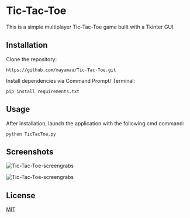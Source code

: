 
# Tic-Tac-Toe

This is a simple multiplayer Tic-Tac-Toe game built with a Tkinter GUI.

## Installation

Clone the repository:

``` 
https://github.com/mayamau/Tic-Tac-Toe.git
``` 

Install dependencies via Command Prompt/ Terminal:

``` 
pip install requirements.txt
``` 

## Usage
After installation, launch the application with the following cmd command:


``` 
python TicTacToe.py
```
## Screenshots
![Tic-Tac-Toe-screengrabs](https://user-images.githubusercontent.com/36638116/127232846-5c9bdd2b-e47b-437c-923b-aee72b855d79.gif)


![Tic-Tac-Toe-screengrabs](https://user-images.githubusercontent.com/36638116/125165711-ca0b4b00-e1b5-11eb-92cd-5ad58a32758a.png)


## License
[MIT](https://choosealicense.com/licenses/mit/)
